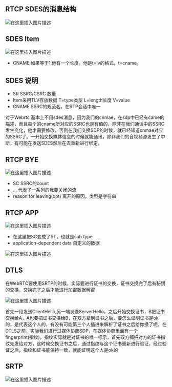 ## RTCP SDES的消息结构

![在这里插入图片描述](https://img-blog.csdnimg.cn/20200803080712485.png?x-oss-process=image/watermark,type_ZmFuZ3poZW5naGVpdGk,shadow_10,text_aHR0cHM6Ly9ibG9nLmNzZG4ubmV0L3FxXzI4ODgwMDg3,size_16,color_FFFFFF,t_70)


## SDES Item 
![在这里插入图片描述](https://img-blog.csdnimg.cn/20200803081130578.png?x-oss-process=image/watermark,type_ZmFuZ3poZW5naGVpdGk,shadow_10,text_aHR0cHM6Ly9ibG9nLmNzZG4ubmV0L3FxXzI4ODgwMDg3,size_16,color_FFFFFF,t_70)

- CNAME 如果等于1.他有一个长度。他是t=lv的格式，t=cname，

## SDES 说明
- SR SSRC/CSRC 数量
- Item采用TLV存放数据 T=type类型 L=length长度 V=value
- CNAME SSRC的规范名，在RTP会话中唯一

对于Webrtc 基本上不用sdes消息，因为我们的cnmae，在sdp中已经有came的描述，而且每个的cname所对应的SSRC也是有值的，除非在我们通话中的SSRC发生变化，他才需要修改，否则在我们交换SDP的时候，就已经知道cnmae对应的SSRC了。一开始交换媒体信息的时候就能通讯，除非我们的音视频源发生了中断，有可能在发送SDES然后在去重新进行绑定。

## RTCP BYE
![在这里插入图片描述](https://img-blog.csdnimg.cn/20200803081911215.png?x-oss-process=image/watermark,type_ZmFuZ3poZW5naGVpdGk,shadow_10,text_aHR0cHM6Ly9ibG9nLmNzZG4ubmV0L3FxXzI4ODgwMDg3,size_16,color_FFFFFF,t_70)

- SC SSRC的count
- ... 代表了一系列的我要关闭的流
- reason for leaving(opt) 离开的原因，类型是字符串

## RTCP APP
![在这里插入图片描述](https://img-blog.csdnimg.cn/20200803082244140.png?x-oss-process=image/watermark,type_ZmFuZ3poZW5naGVpdGk,shadow_10,text_aHR0cHM6Ly9ibG9nLmNzZG4ubmV0L3FxXzI4ODgwMDg3,size_16,color_FFFFFF,t_70)

- 在这里把SC变成了ST，也就是sub type 
- application-dependent data 自定义的数据

![在这里插入图片描述](https://img-blog.csdnimg.cn/20200803082440134.png?x-oss-process=image/watermark,type_ZmFuZ3poZW5naGVpdGk,shadow_10,text_aHR0cHM6Ly9ibG9nLmNzZG4ubmV0L3FxXzI4ODgwMDg3,size_16,color_FFFFFF,t_70)

## DTLS
在WebRTC要使用SRTP的时候，实际要进行证书的交换，证书交换完了后有秘钥的交换，交换完了之后才能进行加密数据解密

![在这里插入图片描述](https://img-blog.csdnimg.cn/20200803082822897.png?x-oss-process=image/watermark,type_ZmFuZ3poZW5naGVpdGk,shadow_10,text_aHR0cHM6Ly9ibG9nLmNzZG4ubmV0L3FxXzI4ODgwMDg3,size_16,color_FFFFFF,t_70)

首先一段发送ClientHello,另一端发送ServerHello，之后开始交换证书，B把证书交换给A，A也要把证书交换给B，在双方拿到证书之后，要怎么证明证书是ok的，是代表这个人的，有没有可能第三个人插进来解析了证书之后给你换了呢，在DTLS之前，实际我们进行过媒体协商SDP，在媒体协商里面有一个 fingerprint(指纹)，指纹实际就是对证书的唯一标示，首先双方都把对方的证书指纹先发给对方，这时候交换证书之后，通过指纹与这个证书重新进行验证，经过验证之后，指纹和证书能保持一致，就能证明这个人是ok的

## SRTP
![在这里插入图片描述](https://img-blog.csdnimg.cn/20200803083525473.png?x-oss-process=image/watermark,type_ZmFuZ3poZW5naGVpdGk,shadow_10,text_aHR0cHM6Ly9ibG9nLmNzZG4ubmV0L3FxXzI4ODgwMDg3,size_16,color_FFFFFF,t_70)

